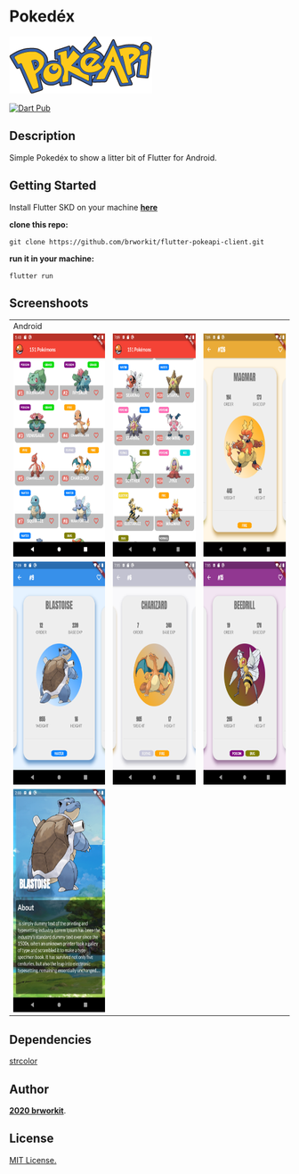 # Pokedéx

<a href="https://pokeapi.co/"><img src="https://raw.githubusercontent.com/PokeAPI/media/master/logo/pokeapi_256.png" title="PokeApi" alt="PokeApi"></a>

<a href="https://pub.dev/packages/strcolor">
   <img alt="Dart Pub" src="https://img.shields.io/pub/v/strcolor.svg?color=green&style=flat-square" />
</a>

## Description
Simple Pokedéx to show a litter bit of Flutter for Android.

## Getting Started 
Install Flutter SKD on your machine [**here**](https://flutter.dev/docs/get-started/install)

**clone this repo:**

    git clone https://github.com/brworkit/flutter-pokeapi-client.git

**run it in your machine:**
    
    flutter run
    
## Screenshoots

<table>
  <tr>
    <td>Android</td>     
  </tr>
  <tr>
    <td><img src="https://github.com/brworkit/flutter-pokeapi-client/blob/clean-code/screenshots/2.png" width="220" height="400"></td>
    <td><img src="https://github.com/brworkit/flutter-pokeapi-client/blob/clean-code/screenshots/1.png" width="220" height="400"></td>
    <td><img src="https://github.com/brworkit/flutter-pokeapi-client/blob/clean-code/screenshots/3.png" width="220" height="400"></td>    
  </tr>

  <tr>    
    <td><img src="https://github.com/brworkit/flutter-pokeapi-client/blob/clean-code/screenshots/4.png" width="220" height="400"></td>
    <td><img src="https://github.com/brworkit/flutter-pokeapi-client/blob/clean-code/screenshots/5.png" width="220" height="400"></td>
    <td><img src="https://github.com/brworkit/flutter-pokeapi-client/blob/clean-code/screenshots/6.png" width="220" height="400"></td>    
  </tr>
  
  <tr>
    <td><img src="https://github.com/brworkit/flutter-pokeapi-client/blob/clean-code/screenshots/7.png" width="220" height="400"></td>
  </tr>

 </table>


## Dependencies

[strcolor](https://pub.dev/packages/strcolor)

## Author

[**2020 brworkit**](https://github.com/brworkit).

## License
[MIT License.](https://opensource.org/licenses/MIT)    
